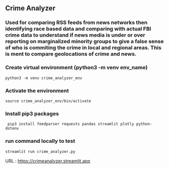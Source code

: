 ## Crime Analyzer
### Used for comparing RSS feeds from news networks then identifying race based data and comparing with actual FBI crime data to understand if news media is under or over reporting on marginalized minority groups to give a false sense of who is commiting the crime in local and regional areas. This is ment to compare geolocations of crime and news.

### Create virtual environment (python3 -m venv env_name)
```python3 -m venv crime_analyzer_env```

### Activate the environment
```source crime_analyzer_env/bin/activate```

### Install pip3 packages
``` pip3 install feedparser requests pandas streamlit plotly python-dotenv```


### run command locally to test

```streamlit run crime_analyzer.py```

URL : https://crimeanalyzer.streamlit.app
